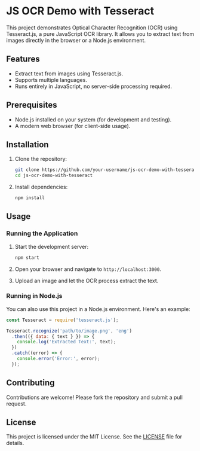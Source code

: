 # JS OCR Demo with Tesseract

This project demonstrates Optical Character Recognition (OCR) using Tesseract.js, a pure JavaScript OCR library. It allows you to extract text from images directly in the browser or a Node.js environment.

## Features

- Extract text from images using Tesseract.js.
- Supports multiple languages.
- Runs entirely in JavaScript, no server-side processing required.

## Prerequisites

- Node.js installed on your system (for development and testing).
- A modern web browser (for client-side usage).

## Installation

1. Clone the repository:
   ```bash
   git clone https://github.com/your-username/js-ocr-demo-with-tesseract.git
   cd js-ocr-demo-with-tesseract
   ```

2. Install dependencies:
   ```bash
   npm install
   ```

## Usage

### Running the Application

1. Start the development server:
   ```bash
   npm start
   ```

2. Open your browser and navigate to `http://localhost:3000`.

3. Upload an image and let the OCR process extract the text.

### Running in Node.js

You can also use this project in a Node.js environment. Here's an example:

```javascript
const Tesseract = require('tesseract.js');

Tesseract.recognize('path/to/image.png', 'eng')
  .then(({ data: { text } }) => {
    console.log('Extracted Text:', text);
  })
  .catch((error) => {
    console.error('Error:', error);
  });
```

## Contributing

Contributions are welcome! Please fork the repository and submit a pull request.

## License

This project is licensed under the MIT License. See the [LICENSE](LICENSE) file for details.
